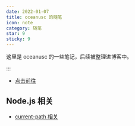 ```yaml
---
date: 2022-01-07
title: oceanusc 的随笔
icon: note
category: 随笔
star: 9
sticky: 9
---
```


这里是 oceanusc 的一些笔记，后续被整理进博客中。

:::

- [点击前往](poem/README.md)

## Node.js 相关

- [current-path 相关](node-js/current-path.md)
